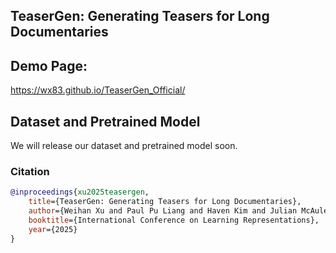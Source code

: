 ## TeaserGen: Generating Teasers for Long Documentaries

## Demo Page:

https://wx83.github.io/TeaserGen_Official/

## Dataset and Pretrained Model
We will release our dataset and pretrained model soon.

### Citation

```bibtex
@inproceedings{xu2025teasergen,
    title={TeaserGen: Generating Teasers for Long Documentaries},
    author={Weihan Xu and Paul Pu Liang and Haven Kim and Julian McAuley and Taylor Berg-Kirkpatrick and Hao-Wen Dong},
    booktitle={International Conference on Learning Representations},
    year={2025}
}
